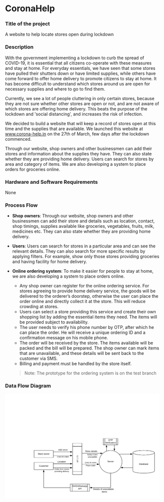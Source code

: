 # CoronaHelp

### Title of the project
A website to help locate stores open during lockdown

### Description
With the government implementing a lockdown to curb the spread of COVID-19, it is essential that all citizens co-operate with these measures and stay at home. For everyday essentials, we have seen that some stores have pulled their shutters down or have limited supplies, while others have come forward to offer home delivery to promote citizens to stay at home. It has become difficult to understand which stores around us are open for necessary supplies and where to go to find them.

Currently, we see a lot of people cluttering in only certain stores, because they are not sure whether other stores are open or not, and are not aware of which stores are offering home delivery. This beats the purpose of the lockdown and 'social distancing', and increases the risk of infection.

We decided to build a website that will keep a record of stores open at this time and the supplies that are available. We launched this website at www.corona-help.in on the 27th of March, few days after the lockdown commenced.

Through our website, shop owners and other businessmen can add their stores and information about the supplies they have. They can also state whether they are providing home delivery. Users can search for stores by area and category of items. We are also developing a system to place orders for groceries online.


### Hardware and Software Requirements
None

### Process Flow
* __Shop owners__: Through our website, shop owners and other businessmen can add their store and details such as location, contact, shop timings, supplies available like groceries, vegetables, fruits, milk, medicines etc. They can also state whether they are providing home delivery.

* __Users__: Users can search for stores in a particular area and can see the relevant details. They can also search for more specific results by applying filters. For example, show only those stores providing groceries and having facility for home delivery. 

* __Online ordering system__: 
To make it easier for people to stay at home, we are also developing a system to place orders online. 
  *	Any shop owner can register for the online ordering service. For stores agreeing to provide home delivery service, the goods will be delivered to the orderer’s doorstep, otherwise the user can place the order online and directly collect it at the store. This will reduce crowding at stores.
  *	Users can select a store providing this service and create their own shopping list by adding the essential items they need. The items will be provided subject to availability.
  *	The user needs to verify his phone number by OTP, after which he can place the order. He will receive a unique ordering ID and a confirmation message on his mobile phone. 
  *	The order will be received by the store. The items available will be packed and the bill will be prepared. The shop owner can mark items that are unavailable, and these details will be sent back to the customer via SMS. 
  *	Billing and payment must be handled by the store itself. 
  
  > Note: The prototype for the ordering system is on the test branch
 
### Data Flow Diagram
<img src="CoronaHelp.png" alt="Process Flow"/>
